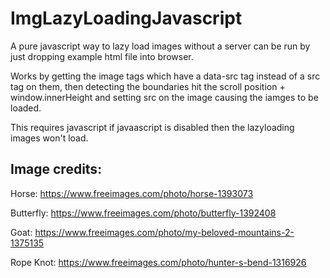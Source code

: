 # ImgLazyLoadingJavascript
A pure javascript way to lazy load images without a server can be run by just dropping example html file into browser.

Works by getting the image tags which have a data-src tag instead of a src tag on them, then detecting the boundaries hit the scroll position + window.innerHeight and setting src on the image causing the iamges to be loaded.

This requires javascript if javaascript is disabled then the lazyloading images won't load.

<h2>Image credits:</h2>

Horse: https://www.freeimages.com/photo/horse-1393073

Butterfly: https://www.freeimages.com/photo/butterfly-1392408

Goat: https://www.freeimages.com/photo/my-beloved-mountains-2-1375135

Rope Knot: https://www.freeimages.com/photo/hunter-s-bend-1316926


